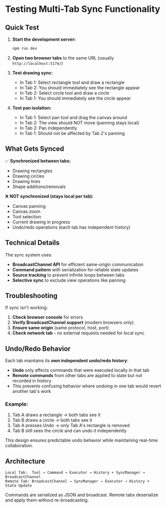 # Testing Multi-Tab Sync Functionality

## Quick Test

1. **Start the development server:**
   ```bash
   npm run dev
   ```

2. **Open two browser tabs** to the same URL (usually `http://localhost:5174/`)

3. **Test drawing sync:**
   - In Tab 1: Select rectangle tool and draw a rectangle
   - In Tab 2: You should immediately see the rectangle appear
   - In Tab 2: Select circle tool and draw a circle  
   - In Tab 1: You should immediately see the circle appear

4. **Test pan isolation:**
   - In Tab 1: Select pan tool and drag the canvas around
   - In Tab 2: The view should NOT move (panning stays local)
   - In Tab 2: Pan independently
   - In Tab 1: Should not be affected by Tab 2's panning

## What Gets Synced

✅ **Synchronized between tabs:**
- Drawing rectangles
- Drawing circles  
- Drawing lines
- Shape additions/removals

❌ **NOT synchronized (stays local per tab):**
- Canvas panning
- Canvas zoom
- Tool selection
- Current drawing in progress
- Undo/redo operations (each tab has independent history)

## Technical Details

The sync system uses:
- **BroadcastChannel API** for efficient same-origin communication
- **Command pattern** with serialization for reliable state updates
- **Source tracking** to prevent infinite loops between tabs
- **Selective sync** to exclude view operations like panning

## Troubleshooting

If sync isn't working:

1. **Check browser console** for errors
2. **Verify BroadcastChannel support** (modern browsers only)
3. **Ensure same origin** (same protocol, host, port)
4. **Check network tab** - no external requests needed for local sync

## Undo/Redo Behavior

Each tab maintains its **own independent undo/redo history**:

- **Undo** only affects commands that were executed locally in that tab
- **Remote commands** from other tabs are applied to state but not recorded in history
- This prevents confusing behavior where undoing in one tab would revert another tab's work

### Example:
1. Tab A draws a rectangle → both tabs see it
2. Tab B draws a circle → both tabs see it  
3. Tab A presses Undo → only Tab A's rectangle is removed
4. Tab B still sees the circle and can undo it independently

This design ensures predictable undo behavior while maintaining real-time collaboration.

## Architecture

```
Local Tab:  Tool → Command → Executor → History + SyncManager → BroadcastChannel
Remote Tab: BroadcastChannel → SyncManager → Executor → History + State Update
```

Commands are serialized as JSON and broadcast. Remote tabs deserialize and apply them without re-broadcasting.
